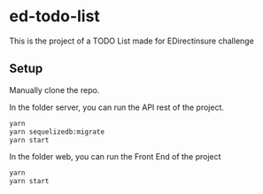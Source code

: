 # ed-todo-list

This is the project of a TODO List made for EDirectinsure challenge

## Setup

Manually clone the repo.

In the folder server, you can run the API rest of the project.

```bash
yarn
yarn sequelizedb:migrate
yarn start
```

In the folder web, you can run the Front End of the project

```bash
yarn
yarn start
```
